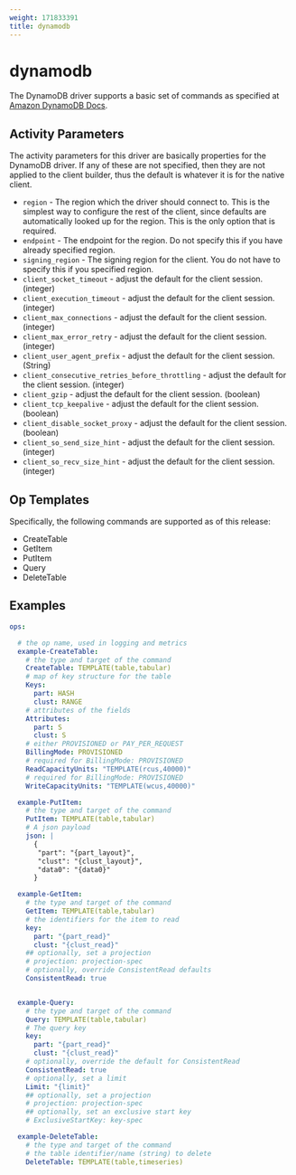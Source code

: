 ```yaml
---
weight: 171833391
title: dynamodb
---
```

# dynamodb

The DynamoDB driver supports a basic set of commands as specified at
[Amazon DynamoDB Docs](https://docs.aws.amazon.com/amazondynamodb/latest/APIReference/API_Operations_Amazon_DynamoDB.html).

## Activity Parameters

The activity parameters for this driver are basically properties for the DynamoDB driver.
If any of these are not specified, then they are not applied to the client builder,
thus the default is whatever it is for the native client.

* `region` - The region which the driver should connect to. This is the
  simplest way to configure the rest of the client, since defaults are
  automatically looked up for the region. This is the only option that is
  required.
* `endpoint` - The endpoint for the region. Do not specify this if you have
  already specified region.
* `signing_region` - The signing region for the client. You do not have
  to specify this if you specified region.
* `client_socket_timeout` - adjust the default for the client session. (integer)
* `client_execution_timeout` - adjust the default for the client session. (integer)
* `client_max_connections` - adjust the default for the client session. (integer)
* `client_max_error_retry` - adjust the default for the client session. (integer)
* `client_user_agent_prefix` - adjust the default for the client session. (String)
* `client_consecutive_retries_before_throttling` - adjust the default for
  the client session. (integer)
* `client_gzip` - adjust the default for the client session. (boolean)
* `client_tcp_keepalive` - adjust the default for the client session. (boolean)
* `client_disable_socket_proxy` - adjust the default for the client session. (boolean)
* `client_so_send_size_hint` - adjust the default for the client session. (integer)
* `client_so_recv_size_hint` - adjust the default for the client session. (integer)

## Op Templates

Specifically, the following commands are supported as of this release:

* CreateTable
* GetItem
* PutItem
* Query
* DeleteTable

## Examples

```yaml
ops:

  # the op name, used in logging and metrics
  example-CreateTable:
    # the type and target of the command
    CreateTable: TEMPLATE(table,tabular)
    # map of key structure for the table
    Keys:
      part: HASH
      clust: RANGE
    # attributes of the fields
    Attributes:
      part: S
      clust: S
    # either PROVISIONED or PAY_PER_REQUEST
    BillingMode: PROVISIONED
    # required for BillingMode: PROVISIONED
    ReadCapacityUnits: "TEMPLATE(rcus,40000)"
    # required for BillingMode: PROVISIONED
    WriteCapacityUnits: "TEMPLATE(wcus,40000)"

  example-PutItem:
    # the type and target of the command
    PutItem: TEMPLATE(table,tabular)
    # A json payload
    json: |
      {
       "part": "{part_layout}",
       "clust": "{clust_layout}",
       "data0": "{data0}"
      }

  example-GetItem:
    # the type and target of the command
    GetItem: TEMPLATE(table,tabular)
    # the identifiers for the item to read
    key:
      part: "{part_read}"
      clust: "{clust_read}"
    ## optionally, set a projection
    # projection: projection-spec
    # optionally, override ConsistentRead defaults
    ConsistentRead: true


  example-Query:
    # the type and target of the command
    Query: TEMPLATE(table,tabular)
    # The query key
    key:
      part: "{part_read}"
      clust: "{clust_read}"
    # optionally, override the default for ConsistentRead
    ConsistentRead: true
    # optionally, set a limit
    Limit: "{limit}"
    ## optionally, set a projection
    # projection: projection-spec
    ## optionally, set an exclusive start key
    # ExclusiveStartKey: key-spec

  example-DeleteTable:
    # the type and target of the command
    # the table identifier/name (string) to delete
    DeleteTable: TEMPLATE(table,timeseries)
```
